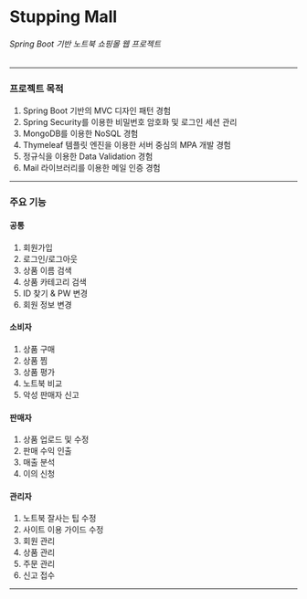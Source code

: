 # Stupping Mall
###### Spring Boot 기반 노트북 쇼핑몰 웹 프로젝트

---------------------
### 프로젝트 목적
1. Spring Boot 기반의 MVC 디자인 패턴 경험
2. Spring Security를 이용한 비밀번호 암호화 및 로그인 세션 관리
3. MongoDB를 이용한 NoSQL 경험
4. Thymeleaf 템플릿 엔진을 이용한 서버 중심의 MPA 개발 경험
5. 정규식을 이용한 Data Validation 경험
6. Mail 라이브러리를 이용한 메일 인증 경험

--------------------
### 주요 기능
#### 공통
1. 회원가입
2. 로그인/로그아웃
3. 상품 이름 검색
4. 상품 카테고리 검색
5. ID 찾기 & PW 변경
6. 회원 정보 변경

#### 소비자
1. 상품 구매
2. 상품 찜
3. 상품 평가
4. 노트북 비교
5. 악성 판매자 신고

#### 판매자
1. 상품 업로드 및 수정
2. 판매 수익 인출
3. 매출 분석
4. 이의 신청

#### 관리자
1. 노트북 잘사는 팁 수정
2. 사이트 이용 가이드 수정
3. 회원 관리
4. 상품 관리
5. 주문 관리
6. 신고 접수

------------------
